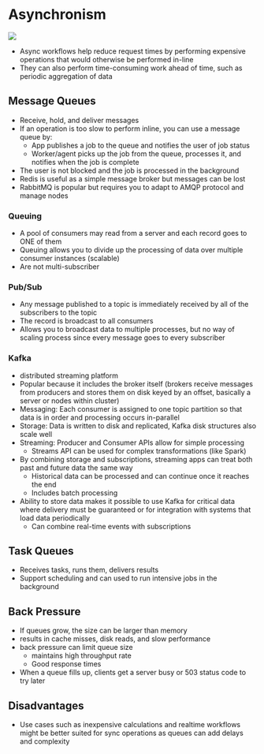 # Asynchronism

![](https://camo.githubusercontent.com/c01ec137453216bbc188e3a8f16da39ec9131234/687474703a2f2f692e696d6775722e636f6d2f353447597353782e706e67)

- Async workflows help reduce request times by performing expensive operations that would otherwise be performed in-line
- They can also perform time-consuming work ahead of time, such as periodic aggregation of data

## Message Queues 
- Receive, hold, and deliver messages
- If an operation is too slow to perform inline, you can use a message queue by:
    - App publishes a job to the queue and notifies the user of job status
    - Worker/agent picks up the job from the queue, processes it, and notifies when the job is complete
- The user is not blocked and the job is processed in the background
- Redis is useful as a simple message broker but messages can be lost
- RabbitMQ is popular but requires you to adapt to AMQP protocol and manage nodes

### Queuing 
- A pool of consumers may read from a server and each record goes to ONE of them
- Queuing allows you to divide up the processing of data over multiple consumer instances (scalable)
- Are not multi-subscriber
### Pub/Sub
- Any message published to a topic is immediately received by all of the subscribers to the topic
- The record is broadcast to all consumers
- Allows you to broadcast data to multiple processes, but no way of scaling process since every message goes to every subscriber

### Kafka
- distributed streaming platform
- Popular because it includes the broker itself (brokers receive messages from producers and stores them on disk keyed by an offset, basically a server or nodes within cluster)
- Messaging: Each consumer is assigned to one topic partition so that data is in order and processing occurs in-parallel 
- Storage: Data is written to disk and replicated, Kafka disk structures also scale well 
- Streaming: Producer and Consumer APIs allow for simple processing
    - Streams API can be used for complex transformations (like Spark)
- By combining storage and subscriptions, streaming apps can treat both past and future data the same way
    - Historical data can be processed and can continue once it reaches the end
    - Includes batch processing 
- Ability to store data makes it possible to use Kafka for critical data where delivery must be guaranteed or for integration with systems that load data periodically 
    - Can combine real-time events with subscriptions

## Task Queues
- Receives tasks, runs them, delivers results
- Support scheduling and can used to run intensive jobs in the background

## Back Pressure
- If queues grow, the size can be larger than memory
- results in cache misses, disk reads, and slow performance
- back pressure can limit queue size
    - maintains high throughput rate
    - Good response times
- When a queue fills up, clients get a server busy or 503 status code to try later

## Disadvantages
- Use cases such as inexpensive calculations and realtime workflows might be better suited for sync operations as queues can add delays and complexity 